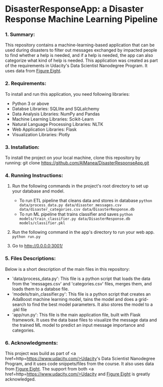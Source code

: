 # DisasterResponseApp: a Disaster Response Machine Learning Pipeline

### 1. Summary:
This repository contains a machine-learning-based application that can be used during disasters to filter out messages exchanged by impacted people to find whether a help is needed, and if a help is needed, the app can also categorize what kind of help is needed. This application was created as part of the requirements in Udacity's Data Scientist Nanodegree Program. It uses data from <a href=https://www.figure-eight.com/>Figure Eight</a>.

### 2. Requirements:
To install and run this application, you need following libraries:
- Python 3 or above
- Databse Libraries: SQLlite and SQLalchemy
- Data Analysis Libraries: NumPy and Pandas
- Machine Learning Libraries: Scikit-Learn
- Natural Language Processing Libraries: NLTK
- Web Application Libraries: Flask 
- Visualization Libraries: Plotly

### 3. Installation:
To install the project on your local machine, clone this repository by running:
git clone https://github.com/AlManea/DisasterResponseApp.git


### 4. Running Instructions:
1. Run the following commands in the project's root directory to set up your database and model.

    - To run ETL pipeline that cleans data and stores in database
        `python data/process_data.py data/disaster_messages.csv data/disaster_categories.csv data/DisasterResponse.db`
    - To run ML pipeline that trains classifier and saves
        `python models/train_classifier.py data/DisasterResponse.db models/classifier.pkl`

2. Run the following command in the app's directory to run your web app.
    `python run.py`

3. Go to http://0.0.0.0:3001/

### 5. Files Descriptions:
Below is a short description of the main files in this repository:
 - 'data/process_data.py': This file is a python script that loads the data from the 'messages.csv' and 'categories.csv' files, merges them, and loads them to a databse file.
 - 'models/train_classifier.py': This file is a python script that creates an AdaBoost machine learning model, tains the model and does a grid-search to find the best model parameters. It also stores the model to a .pkl file
 - 'app/run.py': This file is the main application file, built with Flask framework. It uses the data base files to visualize the message data and the trained ML model to predict an input message importance and categories.
 
 ### 6. Acknowledgments:
This project was build as part of <a href=http=https://www.udacity.com/>Udacity</a>'s Data Scientist Nanodegree Program, and it uses code snippets/files from the course. It also uses data from <a href=https://www.figure-eight.com/>Figure Eight</a>. The support from both <a href=http=https://www.udacity.com/>Udacity</a> and <a href=https://www.figure-eight.com/>Figure Eight</a> is greatly acknowledged. 
